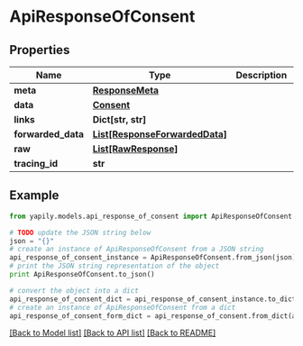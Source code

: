 # ApiResponseOfConsent


## Properties
Name | Type | Description | Notes
------------ | ------------- | ------------- | -------------
**meta** | [**ResponseMeta**](ResponseMeta.md) |  | [optional] 
**data** | [**Consent**](Consent.md) |  | [optional] 
**links** | **Dict[str, str]** |  | [optional] 
**forwarded_data** | [**List[ResponseForwardedData]**](ResponseForwardedData.md) |  | [optional] 
**raw** | [**List[RawResponse]**](RawResponse.md) |  | [optional] 
**tracing_id** | **str** |  | [optional] 

## Example

```python
from yapily.models.api_response_of_consent import ApiResponseOfConsent

# TODO update the JSON string below
json = "{}"
# create an instance of ApiResponseOfConsent from a JSON string
api_response_of_consent_instance = ApiResponseOfConsent.from_json(json)
# print the JSON string representation of the object
print ApiResponseOfConsent.to_json()

# convert the object into a dict
api_response_of_consent_dict = api_response_of_consent_instance.to_dict()
# create an instance of ApiResponseOfConsent from a dict
api_response_of_consent_form_dict = api_response_of_consent.from_dict(api_response_of_consent_dict)
```
[[Back to Model list]](../README.md#documentation-for-models) [[Back to API list]](../README.md#documentation-for-api-endpoints) [[Back to README]](../README.md)


